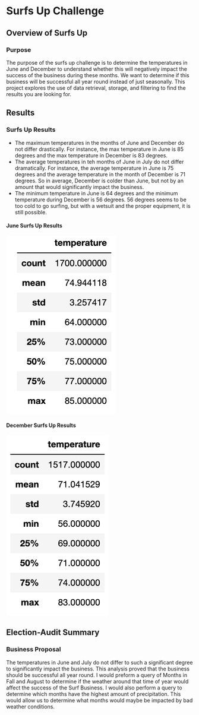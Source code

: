 # Surfs Up Challenge

## Overview of Surfs Up 

### Purpose
The purpose of the surfs up challenge is to determine the temperatures in June and December to understand whether this will negatively impact the success of the business during these months. We want to determine if this business will be successful all year round instead of just seasonally. This project explores the use of data retrieval, storage, and filtering to find the results you are looking for. 

## Results

### Surfs Up Results
* The maximum temperatures in the months of June and December do not differ drastically. For instance, the max temperature in June is 85 degrees and the max temperature in December is 83 degrees.
* The average temperatures in teh months of June in July do not differ dramatically. For instance, the average temperature in June is 75 degrees and the average temperature in the month of December is 71 degrees. So in average, December is colder than June, but not by an amount that would significantly impact the business.
* The minimum temperature in June is 64 degrees and the minimum temperature during December is 56 degrees. 56 degrees seems to be too cold to go surfing, but with a wetsuit and the proper equipment, it is still possible. 

#### June Surfs Up Results
![June_Results](/Resources/June_temperature_statistics.png)

#### December Surfs Up Results
![December_Results](/Resources/December_temperature_statistics.png)

## Election-Audit Summary

### Business Proposal
The temperatures in June and July do not differ to such a significant degree to significantly impact the business. This analysis proved that the business should be successful all year round. I would preform a query of Months in Fall and August to determine if the weather around that time of year would affect the success of the Surf Business. I would also perform a query to determine which months have the highest amount of precipitation. This would allow us to determine what months would maybe be impacted by bad weather conditions. 
